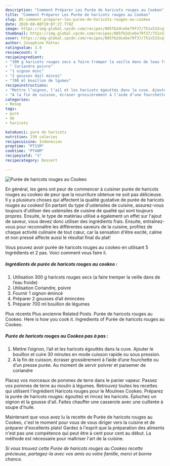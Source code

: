 ```yaml
---
description: "Comment Préparer Les Purée de haricots rouges au Cookeo"
title: "Comment Préparer Les Purée de haricots rouges au Cookeo"
slug: 85-comment-preparer-les-puree-de-haricots-rouges-au-cookeo
date: 2020-08-08T19:07:27.778Z
image: https://img-global.cpcdn.com/recipes/805fb2dcebe79f37/751x532cq70/puree-de-haricots-rouges-au-cookeo-photo-principale-de-la-recette.jpg
thumbnail: https://img-global.cpcdn.com/recipes/805fb2dcebe79f37/751x532cq70/puree-de-haricots-rouges-au-cookeo-photo-principale-de-la-recette.jpg
cover: https://img-global.cpcdn.com/recipes/805fb2dcebe79f37/751x532cq70/puree-de-haricots-rouges-au-cookeo-photo-principale-de-la-recette.jpg
author: Josephine Potter
ratingvalue: 3.9
reviewcount: 8
recipeingredient:
- "300 g haricots rouges secs a faire tremper la veille dans de leau froide"
- " Coriandre poivre"
- "1 oignon minc"
- "2 gousses dail minces"
- "700 ml bouillon de lgumes"
recipeinstructions:
- "Mettre l’oignon, l’ail et les haricots égouttés dans la cuve. Ajouter le bouillon et cuire 30 minutes en mode cuisson rapide ou sous pression."
- "A la fin de cuisson, écraser grossièrement à l’aide d’une fourchette ou d’un presse purée. Au moment de servir poivrer et parsemer de coriandre"
categories:
- Resep
tags:
- pure
- de
- haricots

katakunci: pure de haricots 
nutrition: 239 calories
recipecuisine: Indonesian
preptime: "PT15M"
cooktime: "PT40M"
recipeyield: "3"
recipecategory: Dessert

---
```



![Purée de haricots rouges au Cookeo](https://img-global.cpcdn.com/recipes/805fb2dcebe79f37/751x532cq70/puree-de-haricots-rouges-au-cookeo-photo-principale-de-la-recette.jpg)

En général, les gens ont peur de commencer à cuisiner purée de haricots rouges au cookeo de peur que la nourriture obtenue ne soit pas délicieuse. Il y a plusieurs choses qui affectent la qualité gustative de purée de haricots rouges au cookeo! En partant du type d'ustensiles de cuisine, assurez-vous toujours d'utiliser des ustensiles de cuisine de qualité qui sont toujours propres. Ensuite, le type de matériau utilisé a également un effet sur l'ajout de saveur, vous devez donc utiliser des ingrédients frais. Ensuite, entraînez-vous pour reconnaître les différentes saveurs de la cuisine, profitez de chaque activité culinaire de tout cœur, car la sensation d'être excité, calme et non pressé affecte aussi le résultat final du plat!

<!--inarticleads1-->

Vous pouvez avoir purée de haricots rouges au cookeo en utilisant 5 Ingrédients et 2 pas. Voici comment vous faire il.

##### Ingrédients de purée de haricots rouges au cookeo :

1. Utilisation 300 g haricots rouges secs (a faire tremper la veille dans de l’eau froide)
1. Utilisation  Coriandre, poivre
1. Fournir 1 oignon émincé
1. Préparer 2 gousses d’ail émincées
1. Préparer 700 ml bouillon de légumes


Plus récents Plus ancienne Related Posts. Purée de haricots rouges au Cookeo. Here is how you cook it. Ingredients of Purée de haricots rouges au Cookeo. 

<!--inarticleads2-->

##### Purée de haricots rouges au Cookeo pas à pas :

1. Mettre l’oignon, l’ail et les haricots égouttés dans la cuve. Ajouter le bouillon et cuire 30 minutes en mode cuisson rapide ou sous pression.
1. A la fin de cuisson, écraser grossièrement à l’aide d’une fourchette ou d’un presse purée. Au moment de servir poivrer et parsemer de coriandre


Placez vos morceaux de pommes de terre dans le panier vapeur. Passez vos pommes de terre au moulin à légumes. Retrouvez toutes les recettes qui utilisent l&#39;ingrédient Haricots rouges pour le Moulinex Cookeo. Préparez la purée de haricots rouges: égouttez et rincez les haricots. Épluchez un oignon et la gousse d&#39;ail. Faites chauffer une casserole avec une cuillerée à soupe d&#39;huile. 

<!--inarticleads1-->

<p>
Maintenant que vous avez lu la recette de Purée de haricots rouges au Cookeo, c'est le moment pour vous de vous diriger vers la cuisine et de préparer d'excellents plats! Gardez à l'esprit que la préparation des aliments n'est pas une compétence qui peut être à cent pour cent au début. La méthode est nécessaire pour maîtriser l'art de la cuisine.
</p>

<p>
<i>Si vous trouvez cette Purée de haricots rouges au Cookeo recette précieuse, partagez-la avec vos amis ou votre famille, merci et bonne chance.</i>
</p>
